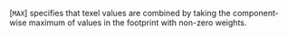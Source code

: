 [`MAX`] specifies that texel values are
combined by taking the component-wise maximum of values in the footprint
with non-zero weights.